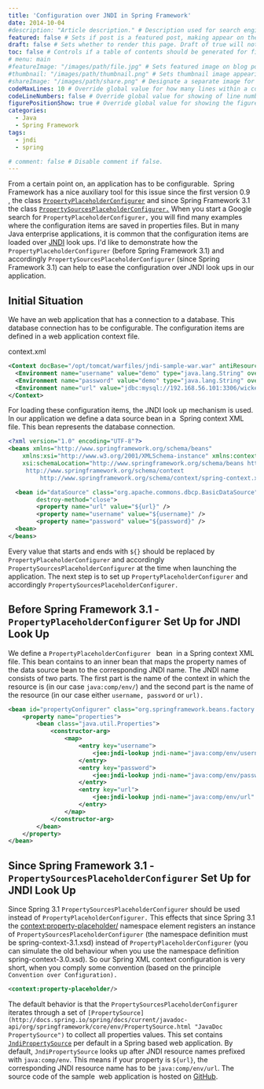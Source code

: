 ```yaml
---
title: 'Configuration over JNDI in Spring Framework'
date: 2014-10-04
#description: "Article description." # Description used for search engine.
featured: false # Sets if post is a featured post, making appear on the home page side bar.
draft: false # Sets whether to render this page. Draft of true will not be rendered.
toc: false # Controls if a table of contents should be generated for first-level links automatically.
# menu: main
#featureImage: "/images/path/file.jpg" # Sets featured image on blog post.
#thumbnail: "/images/path/thumbnail.png" # Sets thumbnail image appearing inside card on homepage.
#shareImage: "/images/path/share.png" # Designate a separate image for social media sharing.
codeMaxLines: 10 # Override global value for how many lines within a code block before auto-collapsing.
codeLineNumbers: false # Override global value for showing of line numbers within code block.
figurePositionShow: true # Override global value for showing the figure label.
categories:
  - Java
  - Spring Framework
tags:
  - jndi
  - spring

# comment: false # Disable comment if false.
---
```


From a certain point on, an application has to be configurable.  Spring Framework has a nice auxiliary tool for this issue since the first version 0.9 , the class [`PropertyPlaceholderConfigurer`](http://docs.spring.io/spring/docs/current/javadoc-api/org/springframework/beans/factory/config/PropertyPlaceholderConfigurer.html "JavaDoc PropertyPlaceholderConfigurer") and since Spring Framework 3.1 the class [`PropertySourcesPlaceholderConfigurer.`](http://docs.spring.io/spring/docs/current/javadoc-api/org/springframework/context/support/PropertySourcesPlaceholderConfigurer.html "JavaDoc PropertySourcesPlaceholderConfigurer") When you start a Google search for `PropertyPlaceholderConfigurer,` you will find many examples where the configuration items are saved in properties files. But in many Java enterprise applications, it is common that the configuration items are loaded over [JNDI](http://www.oracle.com/technetwork/java/index-jsp-137536.html "Oracle's Official Homepage about JNDI") look ups. I'd like to demonstrate how the `PropertyPlaceholderConfigurer` (before Spring Framework 3.1) and accordingly `PropertySourcesPlaceholderConfigurer` (since Spring Framework 3.1) can help to ease the configuration over JNDI look ups in our application.

Initial Situation
-----------------

We have an web application that has a connection to a database. This database connection has to be configurable. The configuration items are defined in a web application context file.

context.xml
```xml
<Context docBase="/opt/tomcat/warfiles/jndi-sample-war.war" antiResourceLocking="true">
  <Environment name="username" value="demo" type="java.lang.String" override="false"/>
  <Environment name="password" value="demo" type="java.lang.String" override="false"/>
  <Environment name="url" value="jdbc:mysql://192.168.56.101:3306/wicket_demo" type="java.lang.String" override="false"/>
</Context>
```

For loading these configuration items, the JNDI look up mechanism is used. In our application we define a data source bean in a  Spring context XML file. This bean represents the database connection.

```xml
<?xml version="1.0" encoding="UTF-8"?>
<beans xmlns="http://www.springframework.org/schema/beans"
    xmlns:xsi="http://www.w3.org/2001/XMLSchema-instance" xmlns:context="http://www.springframework.org/schema/context"
    xsi:schemaLocation="http://www.springframework.org/schema/beans http://www.springframework.org/schema/beans/spring-beans.xsd
     http://www.springframework.org/schema/context
         http://www.springframework.org/schema/context/spring-context.xsd">

  <bean id="dataSource" class="org.apache.commons.dbcp.BasicDataSource"
        destroy-method="close">
        <property name="url" value="${url}" />
        <property name="username" value="${username}" />
        <property name="password" value="${password}" />
  <bean>
</beans>
```
Every value that starts and ends with `${}` should be replaced by `PropertyPlaceholderConfigurer` and accordingly `PropertySourcesPlaceholderConfigurer` at the time when launching the application. The next step is to set up `PropertyPlaceholderConfigurer` and accordingly `PropertySourcesPlaceholderConfigurer.`

Before Spring Framework 3.1 - `PropertyPlaceholderConfigurer` Set Up for JNDI Look Up
-------------------------------------------------------------------------------------

We define a `PropertyPlaceholderConfigurer ` bean  in a Spring context XML file. This bean contains to an inner bean that maps the property names of the data source bean to the corresponding JNDI name. The JNDI name consists of two parts. The first part is the name of the context in which the resource is (in our case `java:comp/env/`) and the second part is the name of the resource (in our case either `username, password` or `url).`

```xml
<bean id="propertyConfigurer" class="org.springframework.beans.factory.config.PropertyPlaceholderConfigurer">
    <property name="properties">
        <bean class="java.util.Properties">
            <constructor-arg>
                <map>
                    <entry key="username">
                        <jee:jndi-lookup jndi-name="java:comp/env/username" />
                    </entry>
                    <entry key="password">
                        <jee:jndi-lookup jndi-name="java:comp/env/password" />
                    </entry>
                    <entry key="url">
                        <jee:jndi-lookup jndi-name="java:comp/env/url" />
                    </entry>
                </map>
            </constructor-arg>
        </bean>
    </property>
</bean>
```

Since Spring Framework 3.1 - `PropertySourcesPlaceholderConfigurer` Set Up for JNDI Look Up
-------------------------------------------------------------------------------------------

Since Spring 3.1 `PropertySourcesPlaceholderConfigurer` should be used instead of `PropertyPlaceholderConfigurer.` This effects that since Spring 3.1 the <context:property-placeholder/> namespace element registers an instance of `PropertySourcesPlaceholderConfigurer` (the namespace definition must be spring-context-3.1.xsd) instead of `PropertyPlaceholderConfigurer` (you can simulate the old behaviour when you use the namespace definition spring-context-3.0.xsd). So our Spring XML context configuration is very short, when you comply some convention (based on the principle `Convention over Configuration).`

```xml
<context:property-placeholder/>
```
The default behavior is that the `PropertySourcesPlaceholderConfigurer` iterates through a set of `[PropertySource](http://docs.spring.io/spring/docs/current/javadoc-api/org/springframework/core/env/PropertySource.html "JavaDoc PropertySource")` to collect all properties values. This set contains [`JndiPropertySource`](http://docs.spring.io/spring/docs/current/javadoc-api/org/springframework/jndi/JndiPropertySource.html "Javadoc JndiPropertySource") per default in a Spring based web application. By default, `JndiPropertySource` looks up after JNDI resource names prefixed with `java:comp/env`. This means if your property is `${url}`, the corresponding JNDI resource name has to be `java:comp/env/url`. The source code of the sample  web application is hosted on [GitHub](https://github.com/skosmalla/application-configuration-spring-maven "Sample Source Code").

